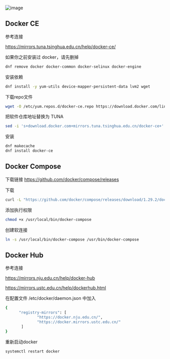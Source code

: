 ![image](https://www.docker.com/sites/default/files/social/docker_facebook_share.png)

Docker CE
--
参考连接

https://mirrors.tuna.tsinghua.edu.cn/help/docker-ce/

如果你之前安装过 docker，请先删掉
```bash
dnf remove docker docker-common docker-selinux docker-engine
```
安装依赖
```bash
dnf install -y yum-utils device-mapper-persistent-data lvm2 wget
```
下载repo文件
```bash
wget -O /etc/yum.repos.d/docker-ce.repo https://download.docker.com/linux/centos/docker-ce.repo
```
把软件仓库地址替换为 TUNA
```bash
sed -i 's+download.docker.com+mirrors.tuna.tsinghua.edu.cn/docker-ce+' /etc/yum.repos.d/docker-ce.repo
```
安装
```bash
dnf makecache
dnf install docker-ce
```

Docker Compose
--
下载链接 https://github.com/docker/compose/releases

下载
```bash
curl -L "https://github.com/docker/compose/releases/download/1.29.2/docker-compose-$(uname -s)-$(uname -m)" -o /usr/local/bin/docker-compose
```
添加执行权限
```bash
chmod +x /usr/local/bin/docker-compose
```
创建软连接
```bash
ln -s /usr/local/bin/docker-compose /usr/bin/docker-compose
```

Docker Hub
--
参考连接

https://mirrors.nju.edu.cn/help/docker-hub

https://mirrors.ustc.edu.cn/help/dockerhub.html

在配置文件 /etc/docker/daemon.json 中加入
```bash
{
      "registry-mirrors": [
              "https://docker.nju.edu.cn/",
              "https://docker.mirrors.ustc.edu.cn/"
       ]
}
```

重新启动docker
```bash
systemctl restart docker
```
